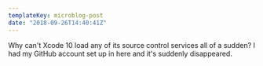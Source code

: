 ```yaml
---
templateKey: microblog-post
date: "2018-09-26T14:40:41Z"
---
```


Why can't Xcode 10 load any of its source control services all of a sudden? I had my GitHub account set up in here and it's suddenly disappeared.

<img src="/wp-content/uploads/2018/09/Screen-Shot-2018-09-26-at-9.32.14-AM-e1537972776774.png" alt="" />
